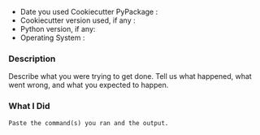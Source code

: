 - Date you used Cookiecutter PyPackage :
- Cookiecutter version used, if any :
- Python version, if any:
- Operating System :

### Description

Describe what you were trying to get done. Tell us what happened, what went wrong, and what you expected to happen.

### What I Did

```
Paste the command(s) you ran and the output.
```
